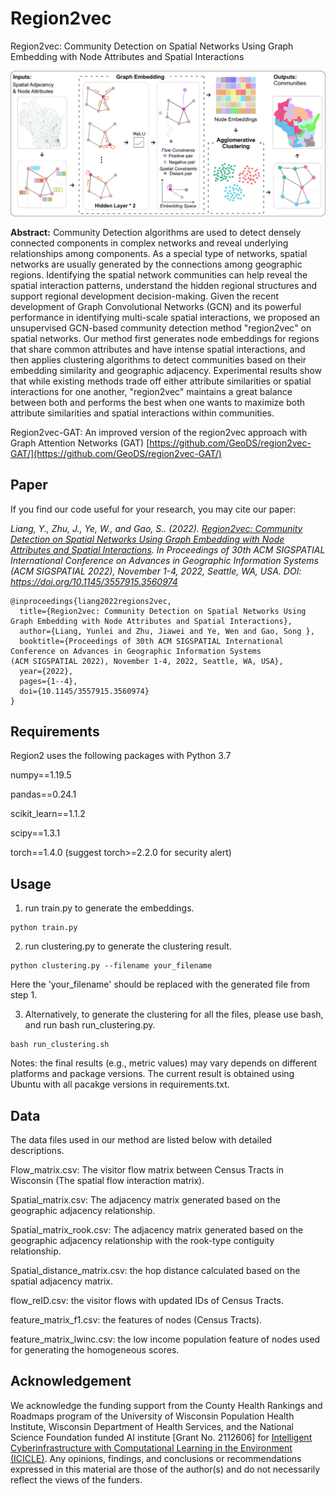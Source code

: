 # Region2vec

Region2vec: Community Detection on Spatial Networks Using Graph Embedding with Node Attributes and Spatial Interactions

![Region2vec](https://github.com/GeoDS/Region2vec/blob/master/Region2Vec_Workflow.jpg)

**Abstract:** 
Community Detection algorithms are used to detect densely connected components in complex networks and reveal underlying relationships among components. As a special type of networks, spatial networks are usually generated by the connections among geographic regions. Identifying the spatial network communities can help reveal the spatial interaction patterns, understand the hidden regional structures and support regional development decision-making. Given the recent development of Graph Convolutional Networks (GCN) and its powerful performance in identifying multi-scale spatial interactions, we proposed an unsupervised GCN-based community detection method "region2vec" on spatial networks. Our method first generates node embeddings for regions that share common attributes and have intense spatial interactions, and then applies clustering algorithms to detect communities based on their embedding similarity and geographic adjacency. Experimental results show that while existing methods trade off either attribute similarities or spatial interactions for one another, "region2vec" maintains a great balance between both and performs the best when one wants to maximize both attribute similarities and spatial interactions within communities.

Region2vec-GAT: An improved version of the region2vec approach with Graph Attention Networks (GAT)
[https://github.com/GeoDS/region2vec-GAT/](https://github.com/GeoDS/region2vec-GAT/)

## Paper

If you find our code useful for your research, you may cite our paper:

*Liang, Y., Zhu, J., Ye, W., and Gao, S.\. (2022).  [Region2vec: Community Detection on Spatial Networks Using Graph Embedding with Node Attributes and Spatial Interactions](https://arxiv.org/abs/2210.08041). In Proceedings of 30th ACM SIGSPATIAL International Conference on Advances in Geographic Information Systems
(ACM SIGSPATIAL 2022), November 1-4, 2022, Seattle, WA, USA. DOI: https://doi.org/10.1145/3557915.3560974* 


```
@inproceedings{liang2022regions2vec,
  title={Region2vec: Community Detection on Spatial Networks Using Graph Embedding with Node Attributes and Spatial Interactions},
  author={Liang, Yunlei and Zhu, Jiawei and Ye, Wen and Gao, Song },
  booktitle={Proceedings of 30th ACM SIGSPATIAL International Conference on Advances in Geographic Information Systems
(ACM SIGSPATIAL 2022), November 1-4, 2022, Seattle, WA, USA},
  year={2022},
  pages={1--4},
  doi={10.1145/3557915.3560974}
}
```

## Requirements

Region2 uses the following packages with Python 3.7

numpy==1.19.5

pandas==0.24.1

scikit_learn==1.1.2

scipy==1.3.1

torch==1.4.0 (suggest torch>=2.2.0 for security alert)



## Usage

1. run train.py to generate the embeddings.
```
python train.py
```
2. run clustering.py to generate the clustering result. 

```
python clustering.py --filename your_filename
```
Here the 'your_filename' should be replaced with the generated file from step 1.

3. Alternatively, to generate the clustering for all the files, please use bash, and run bash run_clustering.py.

```
bash run_clustering.sh 
```
Notes: the final results (e.g., metric values) may vary depends on different platforms and package versions.
The current result is obtained using Ubuntu with all pacakge versions in requirements.txt. 

## Data
The data files used in our method are listed below with detailed descriptions.

Flow_matrix.csv: The visitor flow matrix between Census Tracts in Wisconsin (The spatial flow interaction matrix).

Spatial_matrix.csv: The adjacency matrix generated based on the geographic adjacency relationship.

Spatial_matrix_rook.csv: The adjacency matrix generated based on the geographic adjacency relationship with the rook-type contiguity relationship.

Spatial_distance_matrix.csv: the hop distance calculated based on the spatial adjacency matrix.

flow_reID.csv: the visitor flows with updated IDs of Census Tracts.

feature_matrix_f1.csv: the features of nodes (Census Tracts).

feature_matrix_lwinc.csv: the low income population feature of nodes used for generating the homogeneous scores.



## Acknowledgement
We acknowledge the funding support from the County Health Rankings and Roadmaps program of the University of Wisconsin Population Health Institute, Wisconsin Department of Health Services, and the National Science Foundation funded AI institute [Grant No. 2112606] for [Intelligent Cyberinfrastructure with Computational Learning in the Environment (ICICLE)](https://icicle.ai/). Any opinions, findings, and conclusions or recommendations expressed in this material are those of the author(s) and do not necessarily reflect the views of the funders.

